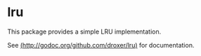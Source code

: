 # lru

This package provides a simple LRU implementation.

See [(http://godoc.org/github.com/droxer/lru)](http://godoc.org/github.com/droxer/lru) for documentation.